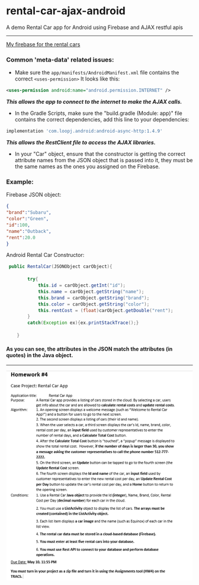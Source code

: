 # rental-car-ajax-android
A demo Rental Car app for Android using Firebase and AJAX restful apis

---

[My firebase for the rental cars](https://android-dev-spring-2019.firebaseio.com/rental-cars.json)

### Common 'meta-data' related issues:

* Make sure the ```app/manifests/AndroidManifest.xml``` file contains the correct ```<uses-permission>``` It looks like this:

```XML
<uses-permission android:name="android.permission.INTERNET" />
```

***This allows the app to connect to the internet to make the AJAX calls.***

* In the Gradle Scripts, make sure the "build.gradle (Module: app)" file contains the correct dependencies, add this line to your dependencies:

```gradle
implementation 'com.loopj.android:android-async-http:1.4.9'
```

***This allows the RestClient file to access the AJAX libraries.***

* In your "Car" object, ensure that the constructor is getting the correct attribute names from the JSON object that is passed into it, they must be the same names as the ones you assigned on the Firebase.

### Example:

Firebase JSON object:

```JSON
{
"brand":"Subaru",
"color":"Green",
"id":100,
"name":"Outback",
"rent":20.0
}
```

Android Rental Car Constructor:

```Java
 public RentalCar(JSONObject carObject){

        try{
            this.id = carObject.getInt("id");
            this.name = carObject.getString("name");
            this.brand = carObject.getString("brand");
            this.color = carObject.getString("color");
            this.rentCost = (float)carObject.getDouble("rent");
        }
        catch(Exception ex){ex.printStackTrace();}

    }
```

#### As you can see, the attributes in the JSON match the attributes (in quotes) in the Java object.
---

![assignment-info](https://github.com/EnEmerson/rental-car-ajax-android/blob/master/resources/assignment-info.png)






